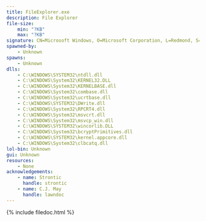 ```yaml
---
title: FileExplorer.exe
description: File Explorer
file-size:
    min: "?KB"
    max: "?KB"
signature: CN=Microsoft Windows, O=Microsoft Corporation, L=Redmond, S=Washington, C=US
spawned-by:
    - Unknown
spawns:
    - Unknown
dlls:
    - C:\WINDOWS\SYSTEM32\ntdll.dll
    - C:\WINDOWS\System32\KERNEL32.DLL
    - C:\WINDOWS\System32\KERNELBASE.dll
    - C:\WINDOWS\System32\combase.dll
    - C:\WINDOWS\System32\ucrtbase.dll
    - C:\WINDOWS\SYSTEM32\DWrite.dll
    - C:\WINDOWS\System32\RPCRT4.dll
    - C:\WINDOWS\System32\msvcrt.dll
    - C:\WINDOWS\System32\msvcp_win.dll
    - C:\WINDOWS\SYSTEM32\wincorlib.DLL
    - C:\WINDOWS\System32\bcryptPrimitives.dll
    - C:\WINDOWS\SYSTEM32\kernel.appcore.dll
    - C:\WINDOWS\System32\clbcatq.dll
lol-bin: Unknown
gui: Unknown
resources:
    - None
acknowledgements:
    - name: Strontic
      handle: strontic
    - name: C.J. May
      handle: lawndoc
---
```


{% include filedoc.html %}
